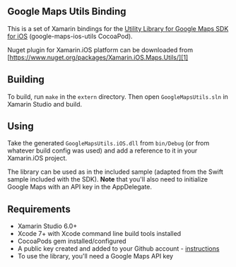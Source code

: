 ﻿## Google Maps Utils Binding

This is a set of Xamarin bindings for the [Utility Library for Google Maps SDK for iOS][0] (google-maps-ios-utils CocoaPod).

Nuget plugin for Xamarin.iOS platform can be downloaded from [https://www.nuget.org/packages/Xamarin.iOS.Maps.Utils/][1]

## Building

To build, run `make` in the `extern` directory. Then open `GoogleMapsUtils.sln` in Xamarin Studio and build.

## Using

Take the generated `GoogleMapsUtils.iOS.dll` from `bin/Debug` (or from whatever build config was used) and add a reference to it in your Xamarin.iOS project.

The library can be used as in the included sample (adapted from the Swift sample included with the SDK).  **Note** that you'll also need to initialize Google Maps with an API key in the AppDelegate.


## Requirements

* Xamarin Studio 6.0+
* Xcode 7+ with Xcode command line build tools installed
* CocoaPods gem installed/configured
* A public key created and added to your Github account - [instructions](https://help.github.com/articles/generating-an-ssh-key/)
* To use the library, you'll need a Google Maps API key


[0]:https://github.com/googlemaps/google-maps-ios-utils
[1]:https://www.nuget.org/packages/Xamarin.iOS.Maps.Utils/
